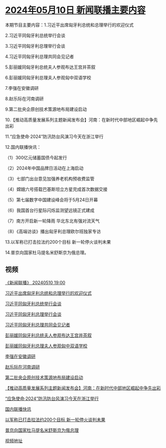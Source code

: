# [2024年05月10日 新闻联播主要内容](https://tv.cctv.com/lm/xwlb/day/20240510.shtml)

本期节目主要内容：1.习近平出席匈牙利总统和总理举行的欢迎仪式

2.习近平同匈牙利总统举行会谈

3.习近平同匈牙利总理举行会谈

4.习近平同匈牙利总理共同会见记者

5.彭丽媛同匈牙利总统夫人参观布达王宫并茶叙

6.彭丽媛同匈牙利总理夫人参观匈中双语学校

7.李强在安徽调研

8.赵乐际在河南调研

9.第二批央企原创技术策源地布局建设启动

10.【推动高质量发展系列主题新闻发布会】河南：在新时代中部地区崛起中争先出彩

11.“应急使命·2024”防汛防台风演习今天在浙江举行

12.国内联播快讯：

（1）300亿元储蓄国债今起发行

（2）2024年中国品牌日活动在上海启动

（3）七部门出台意见加强养老机构预收费监管

（4）嫦娥六号搭载巴基斯坦立方星完成首次数据交接

（5）第七届数字中国建设峰会将于5月24日开幕

（6）我国首台行星际闪烁监测望远镜正式建成

（7）南方开启新一轮降雨 华北东北有强对流天气

（8）《高端访谈》播出匈牙利总理欧尔班独家专访

13.以军称已打击拉法约200个目标 新一轮停火谈判未果

14.普京向国家杜马提名米舒斯京为俄总理。

## 视频

[《新闻联播》 20240510 19:00](https://tv.cctv.com/2024/05/10/VIDEdKMMSQZfrgnVVAUz3JOX240510.shtml)

[习近平出席匈牙利总统和总理举行的欢迎仪式](https://tv.cctv.com/2024/05/10/VIDEMzm0tlJyUL7qvCUmuVVH240510.shtml)

[习近平同匈牙利总统举行会谈](https://tv.cctv.com/2024/05/10/VIDEFC66McZFMEOdU1bbAuGN240510.shtml)

[习近平同匈牙利总理举行会谈](https://tv.cctv.com/2024/05/10/VIDE74EdYSNJpdbThfxdbqWl240510.shtml)

[习近平同匈牙利总理共同会见记者](https://tv.cctv.com/2024/05/10/VIDEv0e57ar9tWUMB5m6QGkD240510.shtml)

[彭丽媛同匈牙利总统夫人参观布达王宫并茶叙](https://tv.cctv.com/2024/05/10/VIDEjm43PYmjQvc2G546BNb8240510.shtml)

[彭丽媛同匈牙利总理夫人参观匈中双语学校](https://tv.cctv.com/2024/05/10/VIDEcLPgYObuaO1ASX8TQZKj240510.shtml)

[李强在安徽调研](https://tv.cctv.com/2024/05/10/VIDEsQnujt5a1fFH3rO9rQOY240510.shtml)

[赵乐际在河南调研](https://tv.cctv.com/2024/05/10/VIDE0vTqLfY8jeLrk89baKVJ240510.shtml)

[第二批央企原创技术策源地布局建设启动](https://tv.cctv.com/2024/05/10/VIDEDbb73U198F7yJHj18eKl240510.shtml)

[【推动高质量发展系列主题新闻发布会】河南：在新时代中部地区崛起中争先出彩](https://tv.cctv.com/2024/05/10/VIDE2HCsP1zIkFX8q1Ph8fVi240510.shtml)

[“应急使命·2024”防汛防台风演习今天在浙江举行](https://tv.cctv.com/2024/05/10/VIDEfPZVleFYif8UcX25gx5O240510.shtml)

[国内联播快讯](https://tv.cctv.com/2024/05/10/VIDEg4E3GPD7gYzOILUHPGNA240510.shtml)

[以军称已打击拉法约200个目标 新一轮停火谈判未果](https://tv.cctv.com/2024/05/10/VIDEmEe95cZpTglBMzBorHbS240510.shtml)

[普京向国家杜马提名米舒斯京为俄总理](https://tv.cctv.com/2024/05/10/VIDEr2yqdj3mzv8liA4tLj9d240510.shtml)

[视频地址](https://tv.cctv.com/lm/xwlb/day/20240510.shtml) 

